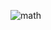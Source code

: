 ![math](https://user-images.githubusercontent.com/114297179/212740313-a596f0b9-2281-4b98-bb48-79d07616dc7f.jpg)
